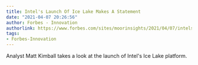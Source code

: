 ```yaml
---
title: Intel's Launch Of Ice Lake Makes A Statement
date: "2021-04-07 20:26:56"
author: Forbes - Innovation
authorlink: https://www.forbes.com/sites/moorinsights/2021/04/07/intels-launch-of-ice-lake-makes-a-statement/
tags:
- Forbes-Innovation
---
```

Analyst Matt Kimball takes a look at the launch of Intel's Ice Lake platform.